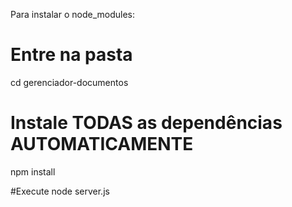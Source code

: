 Para instalar o node_modules:
# Entre na pasta
cd gerenciador-documentos

# Instale TODAS as dependências AUTOMATICAMENTE
npm install

#Execute
node server.js
